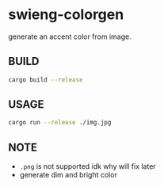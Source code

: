 # swieng-colorgen 

generate an accent color from image.

## BUILD

```sh
cargo build --release
```

## USAGE

```sh
cargo run --release ./img.jpg
```

## NOTE

- `.png` is not supported idk why will fix later
- generate dim and bright color
